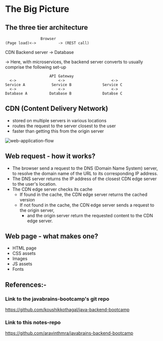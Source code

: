 # The Big Picture

## The three tier architecture
                    Browser
    (Page load)<->          -> (REST call) 
CDN                                 Backend server
                                            -> Database

-> Here, with microservices, the backend server converts to usually comprise the following set-up

                        API Gateway
      <->                   <->                     <->
    Service A            Service B              Service C
      <->                   <->                     <->
    Database A          Database B              Databse C


## CDN (Content Delivery Network)
- stored on multiple servers in various locations
- routes the request to the server closest to the user
- faster than getting this from the origin server

![web-application-flow](/assets/webapplication-flow.jpg)

## Web request - how it works?
- The browser send a request to the DNS (Domain Name System) server, to resolve the domain name of the URL to its corresponding IP address.
- The DNS server returns the IP address of the closest CDN edge server to the user's location.
- The CDN edge server checks its cache
  - If found in the cache, the CDN edge server returns the cached version
  - If not found in the cache, the CDN edge server sends a request to the origin server,
    - and the origin server return the requested content to the CDN edge server.

## Web page - what makes one?
- HTML page
- CSS assets
- Images
- JS assets
- Fonts


## References:-

### Link to the javabrains-bootcamp's git repo
https://github.com/koushikkothagal/java-backend-bootcamp

### Link to this notes-repo
https://github.com/aravinthmra/javabrains-backend-bootcamp
